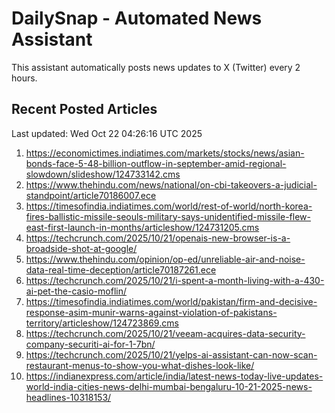 # DailySnap - Automated News Assistant

This assistant automatically posts news updates to X (Twitter) every 2 hours.

## Recent Posted Articles

Last updated: Wed Oct 22 04:26:16 UTC 2025

1. https://economictimes.indiatimes.com/markets/stocks/news/asian-bonds-face-5-48-billion-outflow-in-september-amid-regional-slowdown/slideshow/124733142.cms
2. https://www.thehindu.com/news/national/on-cbi-takeovers-a-judicial-standpoint/article70186007.ece
3. https://timesofindia.indiatimes.com/world/rest-of-world/north-korea-fires-ballistic-missile-seouls-military-says-unidentified-missile-flew-east-first-launch-in-months/articleshow/124731205.cms
4. https://techcrunch.com/2025/10/21/openais-new-browser-is-a-broadside-shot-at-google/
5. https://www.thehindu.com/opinion/op-ed/unreliable-air-and-noise-data-real-time-deception/article70187261.ece
6. https://techcrunch.com/2025/10/21/i-spent-a-month-living-with-a-430-ai-pet-the-casio-moflin/
7. https://timesofindia.indiatimes.com/world/pakistan/firm-and-decisive-response-asim-munir-warns-against-violation-of-pakistans-territory/articleshow/124723869.cms
8. https://techcrunch.com/2025/10/21/veeam-acquires-data-security-company-securiti-ai-for-1-7bn/
9. https://techcrunch.com/2025/10/21/yelps-ai-assistant-can-now-scan-restaurant-menus-to-show-you-what-dishes-look-like/
10. https://indianexpress.com/article/india/latest-news-today-live-updates-world-india-cities-news-delhi-mumbai-bengaluru-10-21-2025-news-headlines-10318153/
